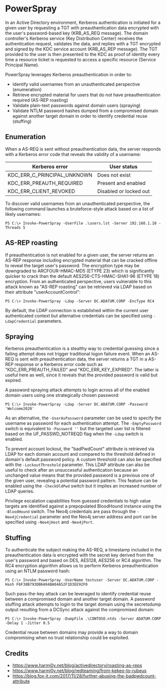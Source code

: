 # PowerSpray

In an Active Directory environment, Kerberos authentication is initiated for a given user by requesting a TGT with preauthentication data encrypted with the user's password-based key (KRB_AS_REQ message).
The domain controller's Kerberos service (Key Distribution Center) receives the authentication request, validates the data, and replies with a TGT encrypted and signed by the KDC service account (KRB_AS_REP message).
The TGT provided to the user is then presented to the KDC as proof of identity every time a resource ticket is requested to access a specific resource (Service Principal Name).

PowerSpray leverages Kerberos preauthentication in order to:
  - Identify valid usernames from an unauthenticated perspective (enumeration)
  - Retrieve encrypted material for users that do not have preauthentication required (AS-REP roasting)
  - Validate plain-text passwords against domain users (spraying)
  - Validate NTLM password hashes dumped from a compromised domain against another target domain in order to identify credential reuse (stuffing)


## Enumeration

When a AS-REQ is sent without preauthentication data, the server responds with a Kerberos error code that reveals the validity of a username:

| Kerberos error              | User status            |
| --------------------------- | ---------------------- |
| KDC_ERR_C_PRINCIPAL_UNKNOWN | Does not exist         |
| KDC_ERR_PREAUTH_REQUIRED    | Present and enabled    |
| KDC_ERR_CLIENT_REVOKED      | Disabled or locked out |

To discover valid usernames from an unauthenticated perspective, the following command launches a bruteforce-style attack based on a list of likely usernames:

```
PS C:\> Invoke-PowerSpray -UserFile .\users.lst -Server 192.168.1.10 -Threads 5
```


## AS-REP roasting

If preauthentication is not enabled for a given user, the server returns an AS-REP response including encrypted material that can be cracked offline to reveal the target user's password.
The encryption type may be downgraded to ARCFOUR-HMAC-MD5 (ETYPE 23) which is significantly quicker to crack than the default AES256-CTS-HMAC-SHA1-96 (ETYPE 18) encryption.
From an authenticated perspective, users vulnerable to this attack known as "AS-REP roasting" can be retrieved via LDAP based on their attribute "userAccountControl":

```
PS C:\> Invoke-PowerSpray -Ldap -Server DC.ADATUM.CORP -EncType RC4
```

By default, the LDAP connection is established within the current user authenticated context but alternative credentials can be specified using `-LdapCredential` parameters.


## Spraying

Kerberos preauthentication is a stealthy way to credential guessing since a failing attempt does not trigger traditional logon failure event.
When an AS-REQ is sent with preauthentication data, the server returns a TGT in a AS-REP response or a Kerberos error code such as "KDC_ERR_PREAUTH_FAILED" and "KDC_ERR_KEY_EXPIRED".
The latter is useful here as well, since it reveals that the provided password is valid but expired.

A password spraying attack attempts to login across all of the enabled domain users using one strategically chosen password:

```
PS C:\> Invoke-PowerSpray -Ldap -Server DC.ADATUM.CORP -Password 'Welcome2020'
```

As an alternative, the `-UserAsPassword` parameter can be used to specify the username as password for each authentication attempt. The `-EmptyPassword` switch is equivalent to `-Password ''` but the targeted user list is filtered based on the UF_PASSWD_NOTREQD flag when the `-Ldap` switch is enabled.

To prevent account lockout, the "badPwdCount" attribute is retrieved via LDAP for each domain account and compared to the threshold defined in domain's default password policy. A custom threshold can also be specified with the `-LockoutThreshold` parameter.
This LDAP attribute can also be useful to check after an unsuccessful authentication because an unchanged value means that the provided password is a previous one of the given user, revealing a potential password pattern.
This feature can be enabled using the `-CheckOldPwd` switch but it implies an increased number of LDAP queries.

Privilege escalation capabilities from guessed credentials to high value targets are identified against a prepopulated BloodHound instance using the `-BloodHound` switch.
The Neo4j credentials are pass through the `-Neo4jCredential` parameter and the Neo4j server address and port can be specified using `-Neo4jHost` and `-Neo4jPort`.


## Stuffing

To authenticate the subject making the AS-REQ, a timestamp included in the preauthentication data is encrypted with the secret key derived from the user's password and based on DES, AES128, AES256 or RC4 algorithm.
The RC4 encryption algorithm allows us to perform Kerberos preauthentication using an NTLM password hash:

```
PS C:\> Invoke-PowerSpray -UserName testuser -Server DC.ADATUM.CORP -Hash F6F38B793DB6A94BA04A52F1D3EE92F0 
```

Such pass-the-key attack can be leveraged to identify credential reuse between a compromised domain and another target domain.
A password stuffing attack attempts to login to the target domain using the secretsdump output resulting from a DCSync attack against the compromised domain:

```
PS C:\> Invoke-PowerSpray -DumpFile .\CONTOSO.ntds -Server ADATUM.CORP -Delay 1 -Jitter 0.5
```

Credential reuse between domains may provide a way to domain compromising when no trust relationship could be exploited.


## Credits

* https://www.harmj0y.net/blog/activedirectory/roasting-as-reps
* https://www.harmj0y.net/blog/redteaming/from-kekeo-to-rubeus
* https://blog.fox-it.com/2017/11/28/further-abusing-the-badpwdcount-attribute
